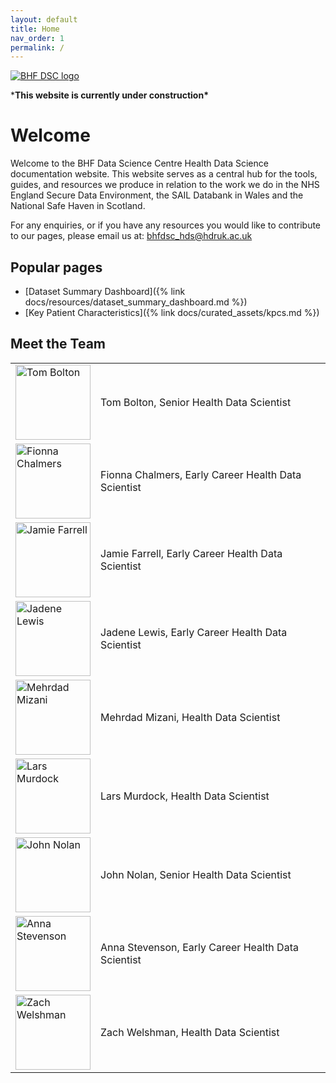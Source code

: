 ```yaml
---
layout: default
title: Home
nav_order: 1
permalink: /
---
```

[![BHF DSC logo](https://bhfdsc.github.io/documentation/assets/images/bhf_dsc_logo.png)](https://bhfdatasciencecentre.org/)

\***This website is currently under construction\***

# Welcome 

Welcome to the BHF Data Science Centre Health Data Science documentation website. This website serves as a central hub for the tools, guides, and resources we produce in relation to the work we do in the NHS England Secure Data Environment, the SAIL Databank in Wales and the National Safe Haven in Scotland.

For any enquiries, or if you have any resources you would like to contribute to our pages, please email us at: bhfdsc_hds@hdruk.ac.uk


## Popular pages
- [Dataset Summary Dashboard]({% link docs/resources/dataset_summary_dashboard.md %})
- [Key Patient Characteristics]({% link docs/curated_assets/kpcs.md %})
  

## Meet the Team
<table>
    <tr>
        <td><img src="https://fionnachalmers.github.io/BHF-DSC-HDS-documentation/assets/images/tom_bolton.png" alt="Tom Bolton" style="width: 120px; height: 120px; object-fit: cover;"/></td>
        <td>Tom Bolton, Senior Health Data Scientist</td>
        </tr>
  <tr>
     <td><img src="https://fionnachalmers.github.io/BHF-DSC-HDS-documentation/assets/images/fionna_chalmers.png" alt="Fionna Chalmers" style="width: 120px; height: 120px; object-fit: cover;"/></td>
        <td>Fionna Chalmers, Early Career Health Data Scientist</td>
  </tr>
  <tr>
        <td><img src="https://fionnachalmers.github.io/BHF-DSC-HDS-documentation/assets/images/jamie_farrell.png" alt="Jamie Farrell" style="width: 120px; height: 120px; object-fit: cover;"/></td>
        <td>Jamie Farrell, Early Career Health Data Scientist</td>
 </tr>
  <tr>
        <td><img src="https://fionnachalmers.github.io/BHF-DSC-HDS-documentation/assets/images/jadene_lewis.png" alt="Jadene Lewis" style="width: 120px; height: 120px; object-fit: cover;"/></td>
        <td>Jadene Lewis, Early Career Health Data Scientist</td>
 </tr>
  <tr>
        <td><img src="https://fionnachalmers.github.io/BHF-DSC-HDS-documentation/assets/images/mehrdad_mizani.png" alt="Mehrdad Mizani" style="width: 120px; height: 120px; object-fit: cover;"/></td>
        <td>Mehrdad Mizani, Health Data Scientist</td>
 </tr>
  <tr>
   <td><img src="https://fionnachalmers.github.io/BHF-DSC-HDS-documentation/assets/images/lars_murdock.png" alt="Lars Murdock" style="width: 120px; height: 120px; object-fit: cover;"/></td>
        <td>Lars Murdock, Health Data Scientist</td>
 </tr>
  <tr>
        <td><img src="https://fionnachalmers.github.io/BHF-DSC-HDS-documentation/assets/images/john_nolan.png" alt="John Nolan" style="width: 120px; height: 120px; object-fit: cover;"/></td>
        <td>John Nolan, Senior Health Data Scientist</td>
 </tr>
  <tr>
        <td><img src="https://fionnachalmers.github.io/BHF-DSC-HDS-documentation/assets/images/anna_stevenson.png" alt="Anna Stevenson" style="width: 120px; height: 120px; object-fit: cover;"/></td>
        <td>Anna Stevenson, Early Career Health Data Scientist</td>
 </tr>
  <tr>
     <td><img src="https://fionnachalmers.github.io/BHF-DSC-HDS-documentation/assets/images/zach_welshman.png" alt="Zach Welshman" style="width: 120px; height: 120px; object-fit: cover;"/></td>
        <td>Zach Welshman, Health Data Scientist</td>    
  </tr>
</table>
